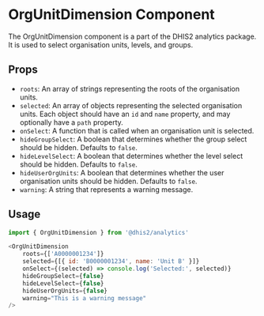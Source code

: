 # OrgUnitDimension Component

The OrgUnitDimension component is a part of the DHIS2 analytics package. It is used to select organisation units, levels, and groups.

## Props

- `roots`: An array of strings representing the roots of the organisation units.
- `selected`: An array of objects representing the selected organisation units. Each object should have an `id` and `name` property, and may optionally have a `path` property.
- `onSelect`: A function that is called when an organisation unit is selected.
- `hideGroupSelect`: A boolean that determines whether the group select should be hidden. Defaults to `false`.
- `hideLevelSelect`: A boolean that determines whether the level select should be hidden. Defaults to `false`.
- `hideUserOrgUnits`: A boolean that determines whether the user organisation units should be hidden. Defaults to `false`.
- `warning`: A string that represents a warning message.

## Usage
```javascript
import { OrgUnitDimension } from '@dhis2/analytics'

<OrgUnitDimension
    roots={['A0000001234']}
    selected={[{ id: 'B0000001234', name: 'Unit B' }]}
    onSelect={(selected) => console.log('Selected:', selected)}
    hideGroupSelect={false}
    hideLevelSelect={false}
    hideUserOrgUnits={false}
    warning="This is a warning message"
/>
```

